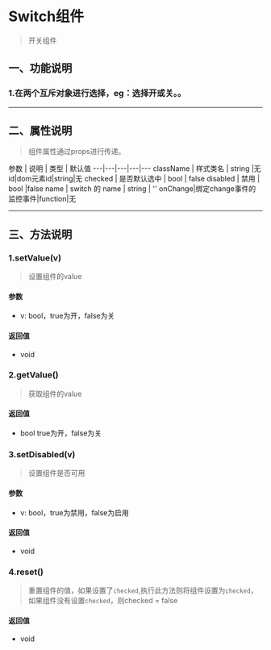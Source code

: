 # Switch组件
> 开关组件
## 一、功能说明
### 1.在两个互斥对象进行选择，eg：选择开或关。。

---

## 二、属性说明
> 组件属性通过props进行传递。

参数 | 说明 | 类型 | 默认值
---|---|---|---|---
className | 样式类名 | string |无
id|dom元素id|string|无
checked | 是否默认选中 | bool | false
disabled | 禁用	 | bool |false
name | switch 的 name | string | ''
onChange|绑定change事件的监控事件|function|无


---

## 三、方法说明
### 1.setValue(v)
> 设置组件的value

#### 参数
- v: bool，true为开，false为关

#### 返回值
- void


### 2.getValue()
> 获取组件的value

#### 返回值
- bool true为开，false为关


### 3.setDisabled(v)
> 设置组件是否可用

#### 参数
- v: bool，true为禁用，false为启用

#### 返回值
- void


### 4.reset()
> 重置组件的值，如果设置了`checked`,执行此方法则将组件设置为`checked`，如果组件没有设置`checked`，则checked = false

#### 返回值
- void
